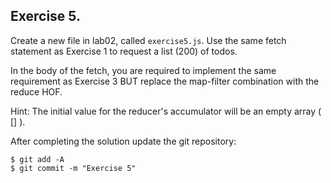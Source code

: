 ## Exercise 5.

Create a new file in lab02, called `exercise5.js`. Use the same fetch statement as Exercise 1 to request a list (200) of todos.

In the body of the fetch, you are required to implement the same requirement as Exercise 3 BUT replace the map-filter combination with the reduce HOF.

Hint: The initial value for the reducer's accumulator will be an empty array ( [] ).

After completing the solution update the git repository:
 ~~~
$ git add -A
$ git commit -m "Exercise 5"
~~~
